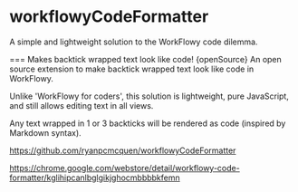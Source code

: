 # workflowyCodeFormatter
A simple and lightweight solution to the WorkFlowy code dilemma.


===
Makes backtick wrapped text look like code! {openSource}
An open source extension to make backtick wrapped text look like code in WorkFlowy.

Unlike 'WorkFlowy for coders', this solution is lightweight, pure JavaScript, and still allows editing text in all views.

Any text wrapped in 1 or 3 backticks will be rendered as code (inspired by Markdown syntax).

https://github.com/ryanpcmcquen/workflowyCodeFormatter

https://chrome.google.com/webstore/detail/workflowy-code-formatter/kglihipcanlbglgikjghocmbbbbkfemn
